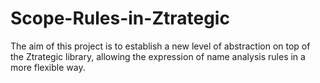 # Scope-Rules-in-Ztrategic
The aim of this project is to establish a new level of abstraction on top of the Ztrategic library, allowing the expression of name analysis rules in a more flexible way.
